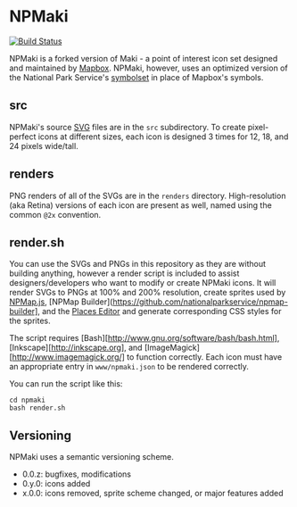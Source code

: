 # NPMaki

[![Build Status](https://travis-ci.org/nationalparkservice/npmaki.png)](https://travis-ci.org/nationalparkservice/npmaki?branch=gh-pages)

NPMaki is a forked version of Maki - a point of interest icon set designed and maintained by [Mapbox](https://www.mapbox.com). NPMaki, however, uses an optimized version of the National Park Service's [symbolset](http://www.nps.gov/hfc/carto/map-symbols.cfm) in place of Mapbox's symbols.

## src

NPMaki's source [SVG][] files are in the `src` subdirectory. To create pixel-perfect icons at different sizes, each icon is designed 3 times for 12, 18, and 24 pixels wide/tall.

## renders

PNG renders of all of the SVGs are in the `renders` directory. High-resolution (aka Retina) versions of each icon are present as well, named using the common `@2x` convention.

## render.sh

You can use the SVGs and PNGs in this repository as they are without building anything, however a render script is included to assist designers/developers who want to modify or create NPMaki icons. It will render SVGs to PNGs at 100% and 200% resolution, create sprites used by [NPMap.js](https://github.com/nationalparkservice/npmap.js), [NPMap Builder](https://github.com/nationalparkservice/npmap-builder], and the [Places Editor](https://github.com/nationalparkservice/places-editor) and generate corresponding CSS styles for the sprites.

The script requires [Bash][http://www.gnu.org/software/bash/bash.html], [Inkscape][http://inkscape.org], and [ImageMagick][http://www.imagemagick.org/] to function correctly. Each icon must have an appropriate entry in `www/npmaki.json` to be rendered correctly.

[SVG]: http://en.wikipedia.org/wiki/Scalable_Vector_Graphics
[Inkscape]: http://inkscape.org
[Bash]: http://www.gnu.org/software/bash/bash.html
[ImageMagick]: http://www.imagemagick.org/

You can run the script like this:

    cd npmaki
    bash render.sh

## Versioning

NPMaki uses a semantic versioning scheme.

* 0.0.z: bugfixes, modifications
* 0.y.0: icons added
* x.0.0: icons removed, sprite scheme changed, or major features added
